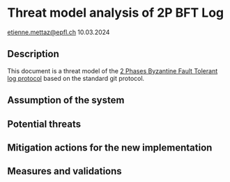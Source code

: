 # Threat model analysis of 2P BFT Log

etienne.mettaz@epfl.ch
10.03.2024

## Description

This document is a threat model of the [2 Phases Byzantine Fault Tolerant log protocol](./2P_BFT_Log.pdf) based on the standard git protocol.

## Assumption of the system

## Potential threats

## Mitigation actions for the new implementation

## Measures and validations
